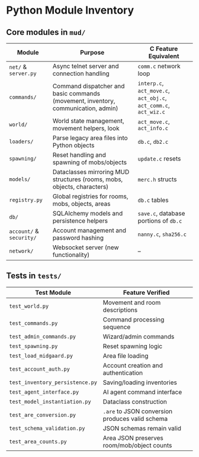 # Python Module Inventory

## Core modules in `mud/`

| Module | Purpose | C Feature Equivalent |
| --- | --- | --- |
| `net/` & `server.py` | Async telnet server and connection handling | `comm.c` network loop |
| `commands/` | Command dispatcher and basic commands (movement, inventory, communication, admin) | `interp.c`, `act_move.c`, `act_obj.c`, `act_comm.c`, `act_wiz.c` |
| `world/` | World state management, movement helpers, look | `act_move.c`, `act_info.c` |
| `loaders/` | Parse legacy area files into Python objects | `db.c`, `db2.c` |
| `spawning/` | Reset handling and spawning of mobs/objects | `update.c` resets |
| `models/` | Dataclasses mirroring MUD structures (rooms, mobs, objects, characters) | `merc.h` structs |
| `registry.py` | Global registries for rooms, mobs, objects, areas | `db.c` tables |
| `db/` | SQLAlchemy models and persistence helpers | `save.c`, database portions of `db.c` |
| `account/` & `security/` | Account management and password hashing | `nanny.c`, `sha256.c` |
| `network/` | Websocket server (new functionality) | – |

## Tests in `tests/`

| Test Module | Feature Verified |
| --- | --- |
| `test_world.py` | Movement and room descriptions |
| `test_commands.py` | Command processing sequence |
| `test_admin_commands.py` | Wizard/admin commands |
| `test_spawning.py` | Reset spawning logic |
| `test_load_midgaard.py` | Area file loading |
| `test_account_auth.py` | Account creation and authentication |
| `test_inventory_persistence.py` | Saving/loading inventories |
| `test_agent_interface.py` | AI agent command interface |
| `test_model_instantiation.py` | Dataclass construction |
| `test_are_conversion.py` | `.are` to JSON conversion produces valid schema |
| `test_schema_validation.py` | JSON schemas remain valid |
| `test_area_counts.py` | Area JSON preserves room/mob/object counts |